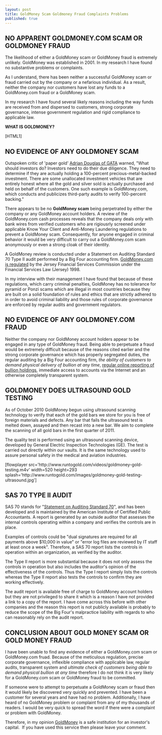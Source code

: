 ```yaml
---
layout: post
title: GoldMoney Scam Goldmoney Fraud Complaints Problems
published: true
---
```

<h2><strong>NO APPARENT GOLDMONEY.COM SCAM OR GOLDMONEY FRAUD</strong></h2>
<p>The likelihood of either a GoldMoney scam or GoldMoney fraud is extremely unlikely. GoldMoney was established in 2001. In my research I have found no substantive problems or complaints.</p>
<p>As I understand, there has been neither a successful GoldMoney scam or fraud carried out by the company or a nefarious individual. As a result, neither the company nor customers have lost any funds to a GoldMoney.com fraud or a GoldMoney scam.</p>
<p>In my research I have found several likely reasons including the way funds are received from and dispersed to customers, strong corporate governance, intense government regulation and rigid compliance to applicable law.</p>
<p><strong>WHAT IS GOLDMONEY?</strong></p>
<p>[HTML1]</p>
<h2>NO EVIDENCE OF ANY GOLDMONEY SCAM</h2>
<p>Outspoken critic of 'paper gold' <a href="http://www.gata.org/node/8557" target="_blank">Adrian Douglas of GATA</a> warned, "What should investors do? Investors need to do their due diligence. They need to determine if they are actually holding a 100-percent precious-metal-backed investment. There are some unallocated investment vehicles that are entirely honest where all the gold and silver sold is actually purchased and held on behalf of the customers. One such example is GoldMoney.com, which conducts and publicizes third-party audits to verify 100-percent backing."</p>
<p>There appears to be no <strong>GoldMoney scam</strong> being perpetrated by either the company or any GoldMoney account holders. A review of the GoldMoney.com cash processes reveals that the company deals only with bank wires from verified customers who are rigiousrly screened under applicable Know Your Client and Anti-Money Laundering regulations to prevent a GoldMoney scam. Consequently, for anyone engaged in criminal behavior it would be very difficult to carry out a GoldMoney.com scam anonymously or even a strong cloak of their identity.</p>
<p>A GoldMoney review is conducted under a Statement on Auditing Standard 70 Type II audit performed by a Big Four accounting firm. <a title="goldmoney regulation" href="http://www.runtogold.com/goldmoneyfraudregulated" target="_blank">GoldMoney.com is regulated</a> by the Jersey Financial Services Commission under the Financial Services Law (Jersey) 1998.</p>
<p>In my interview with their management I have found that because of these regulations, which carry criminal penalties, GoldMoney has no tolerance for pyramid or Ponzi scams which are illegal in most countries because they are built on a solid foundation of rules and ethics that are strictly adhered to in order to avoid criminal liability and those rules of corporate governance are enforced by regular audits and government regulators.</p>
<h2>NO EVIDENCE OF ANY GOLDMONEY.COM FRAUD</h2>
<p>Neither the company nor GoldMoney account holders appear to be engaged in any type of GoldMoney fraud. Being able to perpetuate a fraud would be extremely difficult because of the reasons cited earlier and the strong corporate governance which has properly segregated duties, the regular auditing by a Big Four accounting firm, <em>the ability of customers to demand physical delivery of bullion at any time</em>, <a title="external audits" href="http://www.runtogold.com/goldmoneyfraudaudit" target="_blank">regular online reporting of bullion holdings</a>, immediate access to accounts via the Internet and an otherwise completely transparent system.</p>
<h2><strong>GOLDMONEY DOES ULTRASOUND GOLD TESTING</strong></h2>
<p>As of October 2010 GoldMoney begun using ultrasound scanning technology to verify that each of the gold bars we store for you is free of foreign materials and defects. Any bar that fails the ultrasound test is melted down, assayed and then recast into a new bar. We aim to complete the scanning of all gold bars in the first quarter of 2011.</p>
<p>The quality test is performed using an ultrasound scanning device, developed by General Electric Inspection Technologies (GE). The test is carried out directly within our vaults. It is the same technology used to assure personal safety in the medical and aviation industries.</p>
<p>[flowplayer src='http://www.runtogold.com/videos/goldmoney-gold-testing.m4v' width=520 height=293 splash='http://www.runtogold.com/images/goldmoney-gold-testing-ultrasound.jpg']</p>
<h2>SAS 70 TYPE II AUDIT</h2>
<p>SAS 70 stands for "<a title="SAS 70 II audit" href="http://www.tech-faq.com/sas-70.shtml" target="_blank">Statement on Auditing Standard 70</a>", and has been developed and is maintained by the American Institute of Certified Public Accountants. A report is generated by an outside auditor that assesses the internal controls operating within a company and verifies the controls are in place.</p>
<p>Examples of controls could be "dual signatures are required for all payments above $10,000 in value" or "error log files are reviewed by IT staff at least once a week". Therefore, a SAS 70 report lists the controls in operation within an organization, as verified by the auditor.</p>
<p>The Type II report is more substantial because it does not only assess the controls in operation but also includes the auditor's opinion of the effectiveness of the controls. Thus the Type I report simply lists the controls whereas the Type II report also tests the controls to confirm they are working effectively.</p>
<p>The audit report is available free of charge to GoldMoney account holders but they are not privileged to share it which is a reason I have not provided a link to a copy of the report. I have come across this before with other companies and the reason this report is not publicly available is probably to reduce the scope of the Big Four's malpractice liability with regards to who can reasonably rely on the audit report.</p>
<h2>CONCLUSION ABOUT GOLD MONEY SCAM OR GOLD MONEY FRAUD</h2>
<p>I have been unable to find any evidence of either a GoldMoney.com scam or GoldMoney.com fruad. Because of the meticulous regulation, precise corporate governance, inflexible compliance with applicable law, regular audits, transparent system and <em>ultimate check of customers being able to demand physical bullion at any time</em> therefore I do not think it is very likely for a GoldMoney.com scam or GoldMoney fraud to be committed.</p>
<p>If someone were to attempt to perpetuate a GoldMoney scam or fraud then it would likely be discovered very quickly and prevented. I have been a customer for several years and have had no problem. Additionally, I have heard of no GoldMoney problem or complaint from any of my thousands of readers. I would be very quick to spread the word if there were a complaint or problem with GoldMoney.</p>
<p>Therefore, in my opinion <a title="goldmoney scam" href="http://www.runtogold.com/goldmoneyfraudbottom" target="_blank">GoldMoney</a> is a safe institution for an investor's capital.  If you have used this service then please leave your comment.</p>
